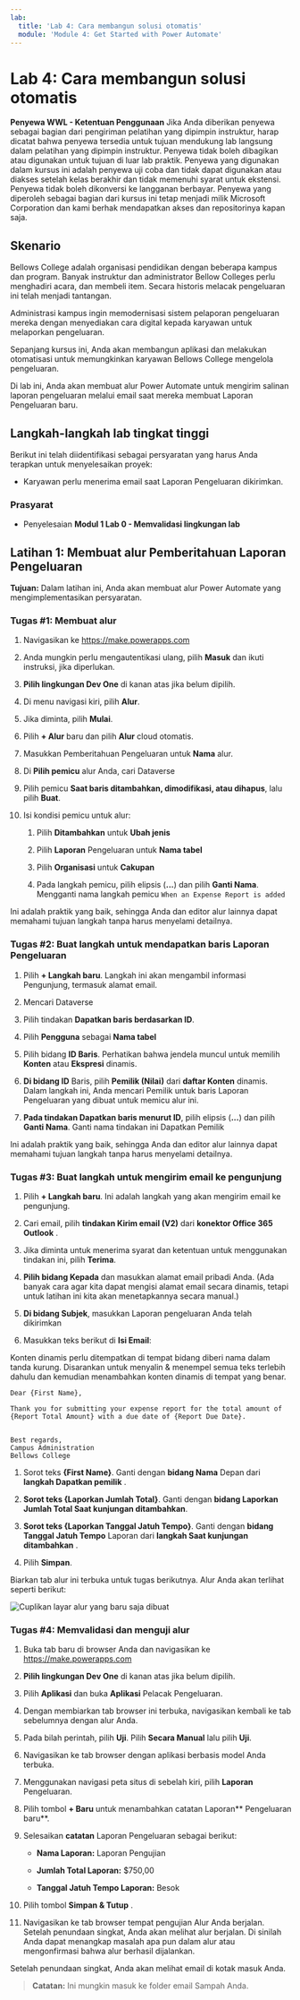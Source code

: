 ```yaml
---
lab:
  title: 'Lab 4: Cara membangun solusi otomatis'
  module: 'Module 4: Get Started with Power Automate'
---
```


# Lab 4: Cara membangun solusi otomatis

**Penyewa WWL - Ketentuan Penggunaan** Jika Anda diberikan penyewa sebagai bagian dari pengiriman pelatihan yang dipimpin instruktur, harap dicatat bahwa penyewa tersedia untuk tujuan mendukung lab langsung dalam pelatihan yang dipimpin instruktur. Penyewa tidak boleh dibagikan atau digunakan untuk tujuan di luar lab praktik. Penyewa yang digunakan dalam kursus ini adalah penyewa uji coba dan tidak dapat digunakan atau diakses setelah kelas berakhir dan tidak memenuhi syarat untuk ekstensi. Penyewa tidak boleh dikonversi ke langganan berbayar. Penyewa yang diperoleh sebagai bagian dari kursus ini tetap menjadi milik Microsoft Corporation dan kami berhak mendapatkan akses dan repositorinya kapan saja. 

## Skenario

Bellows College adalah organisasi pendidikan dengan beberapa kampus dan program. Banyak instruktur dan administrator Bellow Colleges perlu menghadiri acara, dan membeli item. Secara historis melacak pengeluaran ini telah menjadi tantangan. 

Administrasi kampus ingin memodernisasi sistem pelaporan pengeluaran mereka dengan menyediakan cara digital kepada karyawan untuk melaporkan pengeluaran. 

Sepanjang kursus ini, Anda akan membangun aplikasi dan melakukan otomatisasi untuk memungkinkan karyawan Bellows College mengelola pengeluaran. 

Di lab ini, Anda akan membuat alur Power Automate untuk mengirim salinan laporan pengeluaran melalui email saat mereka membuat Laporan Pengeluaran baru.

## Langkah-langkah lab tingkat tinggi

Berikut ini telah diidentifikasi sebagai persyaratan yang harus Anda terapkan untuk menyelesaikan proyek:

- Karyawan perlu menerima email saat Laporan Pengeluaran dikirimkan. 

### Prasyarat

- Penyelesaian **Modul 1 Lab 0 - Memvalidasi lingkungan lab**

## Latihan 1: Membuat alur Pemberitahuan Laporan Pengeluaran

**Tujuan:** Dalam latihan ini, Anda akan membuat alur Power Automate yang mengimplementasikan persyaratan. 

### Tugas #1: Membuat alur

1. Navigasikan ke https://make.powerapps.com

1. Anda mungkin perlu mengautentikasi ulang, pilih **Masuk** dan ikuti instruksi, jika diperlukan.

1. **Pilih lingkungan Dev One** di kanan atas jika belum dipilih.

1. Di menu navigasi kiri, pilih **Alur**.

1. Jika diminta, pilih **Mulai**.

1. Pilih **+ Alur** baru dan pilih **Alur** cloud otomatis.

1. Masukkan Pemberitahuan Pengeluaran untuk **Nama** alur.

1. Di **Pilih pemicu** alur Anda, cari Dataverse

1. Pilih pemicu **Saat baris ditambahkan, dimodifikasi, atau dihapus**, lalu pilih **Buat**.

1. Isi kondisi pemicu untuk alur:

    1. Pilih **Ditambahkan** untuk **Ubah jenis**
    
    1. Pilih **Laporan** Pengeluaran untuk **Nama tabel**

    1. Pilih **Organisasi** untuk **Cakupan**

    1. Pada langkah pemicu, pilih elipsis (**...**) dan pilih **Ganti Nama**. Mengganti nama langkah pemicu `When an Expense Report is added` 

Ini adalah praktik yang baik, sehingga Anda dan editor alur lainnya dapat memahami tujuan langkah tanpa harus menyelami detailnya.

### Tugas #2: Buat langkah untuk mendapatkan baris Laporan Pengeluaran

1. Pilih **+ Langkah baru**. Langkah ini akan mengambil informasi Pengunjung, termasuk alamat email.

1. Mencari Dataverse

1. Pilih tindakan **Dapatkan baris berdasarkan ID**.

1. Pilih **Pengguna** sebagai **Nama tabel**

1. Pilih bidang **ID Baris**. Perhatikan bahwa jendela muncul untuk memilih **Konten** atau **Ekspresi** dinamis.

1. **Di bidang ID** Baris, pilih **Pemilik (Nilai)** dari **daftar Konten** dinamis. Dalam langkah ini, Anda mencari Pemilik untuk baris Laporan Pengeluaran yang dibuat untuk memicu alur ini. 

1. **Pada tindakan Dapatkan baris menurut ID**, pilih elipsis (**...**) dan pilih **Ganti Nama**. Ganti nama tindakan ini Dapatkan Pemilik

Ini adalah praktik yang baik, sehingga Anda dan editor alur lainnya dapat memahami tujuan langkah tanpa harus menyelami detailnya.

### Tugas #3: Buat langkah untuk mengirim email ke pengunjung

1. Pilih **+ Langkah baru**. Ini adalah langkah yang akan mengirim email ke pengunjung.

1. Cari email, pilih **tindakan Kirim email (V2)** dari **konektor Office 365 Outlook** .

1. Jika diminta untuk menerima syarat dan ketentuan untuk menggunakan tindakan ini, pilih **Terima**.

1. **Pilih bidang Kepada** dan masukkan alamat email pribadi Anda. (Ada banyak cara agar kita dapat mengisi alamat email secara dinamis, tetapi untuk latihan ini kita akan menetapkannya secara manual.)  

1. **Di bidang Subjek**, masukkan Laporan pengeluaran Anda telah dikirimkan

1. Masukkan teks berikut di **Isi Email**:

Konten dinamis perlu ditempatkan di tempat bidang diberi nama dalam tanda kurung. Disarankan untuk menyalin & menempel semua teks terlebih dahulu dan kemudian menambahkan konten dinamis di tempat yang benar.

    Dear {First Name},
    
    Thank you for submitting your expense report for the total amount of {Report Total Amount} with a due date of {Report Due Date}.
    
     
    Best regards,
    Campus Administration
    Bellows College

1. Sorot teks **{First Name}**. Ganti dengan **bidang Nama** Depan dari **langkah Dapatkan pemilik** .

1. **Sorot teks {Laporkan Jumlah Total}**. Ganti dengan **bidang **Laporkan Jumlah** Total Saat kunjungan ditambahkan**.

1. **Sorot teks {Laporkan Tanggal Jatuh Tempo}**. Ganti dengan **bidang Tanggal Jatuh Tempo** Laporan dari **langkah Saat kunjungan ditambahkan** .

1. Pilih **Simpan**.

Biarkan tab alur ini terbuka untuk tugas berikutnya. Alur Anda akan terlihat seperti berikut:

![Cuplikan layar alur yang baru saja dibuat](media/lab-4-create-an-automated-solution-01.png)

### Tugas #4: Memvalidasi dan menguji alur

1. Buka tab baru di browser Anda dan navigasikan ke https://make.powerapps.com

1. **Pilih lingkungan Dev One** di kanan atas jika belum dipilih.

1. Pilih **Aplikasi** dan buka **Aplikasi** Pelacak Pengeluaran.

1. Dengan membiarkan tab browser ini terbuka, navigasikan kembali ke tab sebelumnya dengan alur Anda.

1. Pada bilah perintah, pilih **Uji**. Pilih **Secara Manual** lalu pilih **Uji**.

1. Navigasikan ke tab browser dengan aplikasi berbasis model Anda terbuka.

1. Menggunakan navigasi peta situs di sebelah kiri, pilih **Laporan** Pengeluaran.

1. Pilih tombol **+ Baru** untuk menambahkan catatan Laporan** Pengeluaran baru**.

1. Selesaikan **catatan** Laporan Pengeluaran sebagai berikut:

    - **Nama Laporan:** Laporan Pengujian

    - **Jumlah Total Laporan:** $750,00

    - **Tanggal Jatuh Tempo Laporan:** Besok 

1. Pilih tombol **Simpan &amp; Tutup** .

1. Navigasikan ke tab browser tempat pengujian Alur Anda berjalan. Setelah penundaan singkat, Anda akan melihat alur berjalan. Di sinilah Anda dapat menangkap masalah apa pun dalam alur atau mengonfirmasi bahwa alur berhasil dijalankan.

Setelah penundaan singkat, Anda akan melihat email di kotak masuk Anda. 

>**Catatan:** Ini mungkin masuk ke folder email Sampah Anda.

